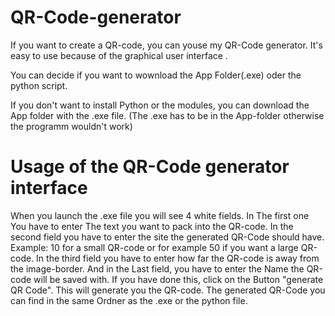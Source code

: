 # QR-Code-generator
If you want to create a QR-code, you can youse my QR-Code generator. It's easy to use because of the graphical user interface .

You can decide if you want to wownload the App Folder(.exe) oder the python script.

If you don't want to install Python or the modules, you can download the App folder with the .exe file. (The .exe has to be in the App-folder otherwise the programm wouldn't work)

# Usage of the QR-Code generator interface

When you launch the .exe file you will see 4 white fields.
In The first one You have to enter The text you want to pack into the QR-code.
In the second field you have to enter the site the generated QR-Code should have.
Example: 10 for a small QR-code or for example 50 if you want a large QR-code.
In the third field you have to enter how far the QR-code is away from the image-border.
And in the Last field, you have to enter the Name the QR-code will be saved with.
If you have done this, click on the Button "generate QR Code". This will generate you the QR-code.
The generated QR-Code you can find in the same Ordner as the .exe or the python file.
